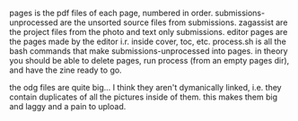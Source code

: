 pages is the pdf files of each page, numbered in order. submissions-unprocessed are the unsorted source files from submissions. zagassist are the project files from the photo and text only submissions. editor pages are the pages made by the editor i.r. inside cover, toc, etc. process.sh is all the bash commands that make submissions-unprocessed into pages. in theory you should be able to delete pages, run process (from an empty pages dir), and have the zine ready to go.

the odg files are quite big... I think they aren't dymanically linked, i.e. they contain duplicates of all the pictures inside of them. this makes them big and laggy and a pain to upload.
